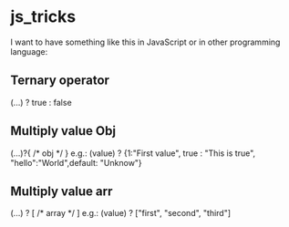 # js_tricks
I want to have something like this in JavaScript or in other programming language:

Ternary operator
-------------------------
(...) ? true : false

Multiply value Obj
-------------------------
(...)?{ /* obj */ }
e.g.: (value) ? {1:"First value", true : "This is true", "hello":"World",default: "Unknow"}


Multiply value arr
-------------------------
(...) ? [ /* array */ ]
e.g.: (value) ? ["first", "second", "third"]
